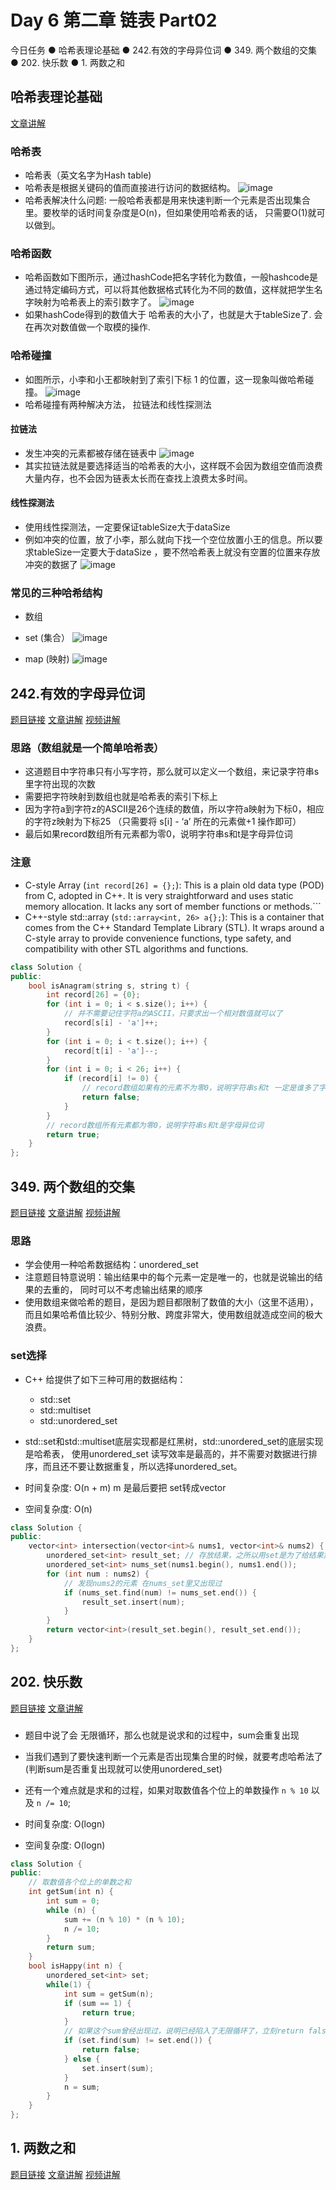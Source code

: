 # Day 6 第二章 链表 Part02

 今日任务 
● 哈希表理论基础 
● 242.有效的字母异位词 
● 349. 两个数组的交集 
● 202. 快乐数
● 1. 两数之和   

## 哈希表理论基础
[文章讲解](https://programmercarl.com/%E5%93%88%E5%B8%8C%E8%A1%A8%E7%90%86%E8%AE%BA%E5%9F%BA%E7%A1%80.html)

### 哈希表
- 哈希表（英文名字为Hash table)
- 哈希表是根据关键码的值而直接进行访问的数据结构。
![image](https://github.com/zhangchi0605/LeetCode/assets/30234384/36449d7b-4908-4f40-9ea6-59fe2792425d)
- 哈希表解决什么问题: 一般哈希表都是用来快速判断一个元素是否出现集合里。要枚举的话时间复杂度是O(n)，但如果使用哈希表的话， 只需要O(1)就可以做到。
  
### 哈希函数
- 哈希函数如下图所示，通过hashCode把名字转化为数值，一般hashcode是通过特定编码方式，可以将其他数据格式转化为不同的数值，这样就把学生名字映射为哈希表上的索引数字了。
![image](https://github.com/zhangchi0605/LeetCode/assets/30234384/6218a974-1d12-44b6-a37c-a132ad626415)
- 如果hashCode得到的数值大于 哈希表的大小了，也就是大于tableSize了. 会在再次对数值做一个取模的操作.

### 哈希碰撞
- 如图所示，小李和小王都映射到了索引下标 1 的位置，这一现象叫做哈希碰撞。
![image](https://github.com/zhangchi0605/LeetCode/assets/30234384/3bc9ce45-d541-471d-a287-76e8b192c1b7)
- 哈希碰撞有两种解决方法， 拉链法和线性探测法
#### 拉链法
- 发生冲突的元素都被存储在链表中
![image](https://github.com/zhangchi0605/LeetCode/assets/30234384/b22ae30f-5d35-442c-ab46-58b551f690be)
- 其实拉链法就是要选择适当的哈希表的大小，这样既不会因为数组空值而浪费大量内存，也不会因为链表太长而在查找上浪费太多时间。

#### 线性探测法
- 使用线性探测法，一定要保证tableSize大于dataSize
- 例如冲突的位置，放了小李，那么就向下找一个空位放置小王的信息。所以要求tableSize一定要大于dataSize ，要不然哈希表上就没有空置的位置来存放 冲突的数据了
![image](https://github.com/zhangchi0605/LeetCode/assets/30234384/adc671ed-7ce2-408a-98a6-420c0ffad67c)

### 常见的三种哈希结构
- 数组
- set (集合）
 ![image](https://github.com/zhangchi0605/LeetCode/assets/30234384/e8850936-da49-4c2d-b0d0-9dd155691858)

- map (映射)
![image](https://github.com/zhangchi0605/LeetCode/assets/30234384/55303174-c774-4f36-90b9-25a3f560b81e)


## 242.有效的字母异位词 
[题目链接](https://leetcode.cn/problems/valid-anagram/description/)
[文章讲解](https://programmercarl.com/0242.%E6%9C%89%E6%95%88%E7%9A%84%E5%AD%97%E6%AF%8D%E5%BC%82%E4%BD%8D%E8%AF%8D.html)
[视频讲解](https://www.bilibili.com/video/BV1YG411p7BA)

### 思路（数组就是一个简单哈希表）
- 这道题目中字符串只有小写字符，那么就可以定义一个数组，来记录字符串s里字符出现的次数
- 需要把字符映射到数组也就是哈希表的索引下标上
- 因为字符a到字符z的ASCII是26个连续的数值，所以字符a映射为下标0，相应的字符z映射为下标25 （只需要将 s[i] - ‘a’ 所在的元素做+1 操作即可）
- 最后如果record数组所有元素都为零0，说明字符串s和t是字母异位词

### 注意
- C-style Array (```int record[26] = {};```): This is a plain old data type (POD) from C, adopted in C++. It is very straightforward and uses static memory allocation. It lacks any sort of member functions or methods.```
- C++-style std::array (```std::array<int, 26> a{};```): This is a container that comes from the C++ Standard Template Library (STL). It wraps around a C-style array to provide convenience functions, type safety, and compatibility with other STL algorithms and functions.

```cpp
class Solution {
public:
    bool isAnagram(string s, string t) {
        int record[26] = {0};
        for (int i = 0; i < s.size(); i++) {
            // 并不需要记住字符a的ASCII，只要求出一个相对数值就可以了
            record[s[i] - 'a']++;
        }
        for (int i = 0; i < t.size(); i++) {
            record[t[i] - 'a']--;
        }
        for (int i = 0; i < 26; i++) {
            if (record[i] != 0) {
                // record数组如果有的元素不为零0，说明字符串s和t 一定是谁多了字符或者谁少了字符。
                return false;
            }
        }
        // record数组所有元素都为零0，说明字符串s和t是字母异位词
        return true;
    }
};
```


## 349. 两个数组的交集 
[题目链接](https://leetcode.cn/problems/intersection-of-two-arrays/)
[文章讲解](https://programmercarl.com/0349.%E4%B8%A4%E4%B8%AA%E6%95%B0%E7%BB%84%E7%9A%84%E4%BA%A4%E9%9B%86.html)
[视频讲解](https://www.bilibili.com/video/BV1ba411S7wu)

### 思路
- 学会使用一种哈希数据结构：unordered_set
- 注意题目特意说明：输出结果中的每个元素一定是唯一的，也就是说输出的结果的去重的， 同时可以不考虑输出结果的顺序
- 使用数组来做哈希的题目，是因为题目都限制了数值的大小（这里不适用），而且如果哈希值比较少、特别分散、跨度非常大，使用数组就造成空间的极大浪费。
### set选择
- C++ 给提供了如下三种可用的数据结构：
    - std::set
    - std::multiset
    - std::unordered_set
 - std::set和std::multiset底层实现都是红黑树，std::unordered_set的底层实现是哈希表， 使用unordered_set 读写效率是最高的，并不需要对数据进行排序，而且还不要让数据重复，所以选择unordered_set。

- 时间复杂度: O(n + m) m 是最后要把 set转成vector
- 空间复杂度: O(n)
```cpp
class Solution {
public:
    vector<int> intersection(vector<int>& nums1, vector<int>& nums2) {
        unordered_set<int> result_set; // 存放结果，之所以用set是为了给结果集去重
        unordered_set<int> nums_set(nums1.begin(), nums1.end());
        for (int num : nums2) {
            // 发现nums2的元素 在nums_set里又出现过
            if (nums_set.find(num) != nums_set.end()) {
                result_set.insert(num);
            }
        }
        return vector<int>(result_set.begin(), result_set.end());
    }
};
```

      
## 202. 快乐数
[题目链接](https://leetcode.cn/problems/happy-number/)
[文章讲解](https://programmercarl.com/0202.%E5%BF%AB%E4%B9%90%E6%95%B0.html#%E6%80%9D%E8%B7%AF)

###
- 题目中说了会 无限循环，那么也就是说求和的过程中，sum会重复出现
- 当我们遇到了要快速判断一个元素是否出现集合里的时候，就要考虑哈希法了 (判断sum是否重复出现就可以使用unordered_set)
- 还有一个难点就是求和的过程，如果对取数值各个位上的单数操作 ```n % 10``` 以及  ```n /= 10```;
  
- 时间复杂度: O(logn)
- 空间复杂度: O(logn)

```cpp
class Solution {
public:
    // 取数值各个位上的单数之和
    int getSum(int n) {
        int sum = 0;
        while (n) {
            sum += (n % 10) * (n % 10);
            n /= 10;
        }
        return sum;
    }
    bool isHappy(int n) {
        unordered_set<int> set;
        while(1) {
            int sum = getSum(n);
            if (sum == 1) {
                return true;
            }
            // 如果这个sum曾经出现过，说明已经陷入了无限循环了，立刻return false
            if (set.find(sum) != set.end()) {
                return false;
            } else {
                set.insert(sum);
            }
            n = sum;
        }
    }
};
```

 
## 1. 两数之和
[题目链接](https://leetcode.cn/problems/two-sum/)
[文章讲解](https://programmercarl.com/0001.%E4%B8%A4%E6%95%B0%E4%B9%8B%E5%92%8C.html#%E7%AE%97%E6%B3%95%E5%85%AC%E5%BC%80%E8%AF%BE)
[视频讲解](https://www.bilibili.com/video/BV1aT41177mK)
